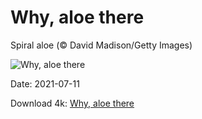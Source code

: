 # Why, aloe there

Spiral aloe (© David Madison/Getty Images)

![Why, aloe there](https://bing.com/th?id=OHR.SpiralAloe_EN-US6880291357_UHD.jpg&rf=LaDigue_UHD.jpg&pid=hp&w=1024&h=576)

Date: 2021-07-11

Download 4k: [Why, aloe there](https://bing.com/th?id=OHR.SpiralAloe_EN-US6880291357_UHD.jpg&rf=LaDigue_UHD.jpg&pid=hp&w=3840&h=2160)

